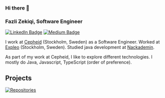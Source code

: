 ### Hi there 👋

### Fazli Zekiqi, Software Engineer
<!--
**fazlizekiqi/fazlizekiqi** is a ✨ _special_ ✨ repository because its `README.md` (this file) appears on your GitHub profile.

Here are some ideas to get you started:

- 🔭 I’m currently working on ...
- 🌱 I’m currently learning ...
- 👯 I’m looking to collaborate on ...
- 🤔 I’m looking for help with ...
- 💬 Ask me about ...
- 📫 How to reach me: ...
- 😄 Pronouns: ...
- ⚡ Fun fact: ...
-->

[![LinkedIn Badge](https://img.shields.io/badge/My-LinkedIn-blue?style=flat-square&logo=LinkedIn&logoColor=white&color=cornflowerblue)](https://www.linkedin.com/in/fazli-zekiqi-670823141)
[![Medium Badge](https://img.shields.io/badge/Medium-blue?style=flat-square&logo=Medium&logoColor=white&color=cornflowerblue)](https://medium.com/@fazlizekiqi)

I work at [Cepheid](https://www.cepheid.com/) (Stockholm, Sweden) as a Software Engineer. Worked at [Expleo](https://expleo.com/global/en/) (Stockholm, Sweden). Studied java development at [Nackademin](https://nackademin.se/).

As part of my work at Cepheid, I like to explore different technologies. I mostly do Java, Javascript, TypeScript  (order of preference).

## Projects

[![Repositories](https://github.com/fazlizekiqi?tab=repositories)](https://github.com/fazlizekiqi?tab=repositories)
